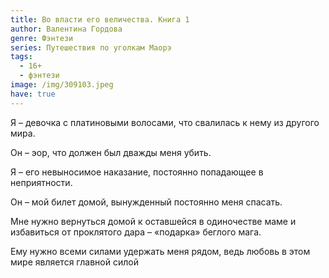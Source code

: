 ```yaml
---
title: Во власти его величества. Книга 1
author: Валентина Гордова
genre: Фэнтези
series: Путешествия по уголкам Маорэ
tags:
  - 16+
  - фэнтези
image: /img/309103.jpeg
have: true
---
```

Я – девочка с платиновыми волосами, что свалилась к нему из другого мира.

Он – эор, что должен был дважды меня убить.

Я – его невыносимое наказание, постоянно попадающее в неприятности.

Он – мой билет домой, вынужденный постоянно меня спасать.

Мне нужно вернуться домой к оставшейся в одиночестве маме и избавиться от проклятого дара – «подарка» беглого мага.

Ему нужно всеми силами удержать меня рядом, ведь любовь в этом мире является главной силой